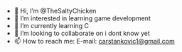 - 👋 Hi, I’m @TheSaltyChicken
- 👀 I’m interested in learning game development
- 🌱 I’m currently learning C
- 💞️ I’m looking to collaborate on i dont know yet
- 📫 How to reach me: E-mail: carstankovic1@gmail.com

<!---
TheSaltyChicken/TheSaltyChicken is a ✨ special ✨ repository because its `README.md` (this file) appears on your GitHub profile.
You can click the Preview link to take a look at your changes.
--->
